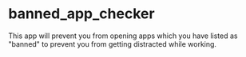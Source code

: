 # banned_app_checker
This app will prevent you from opening apps which you have listed as "banned" to prevent you from getting distracted while working.
